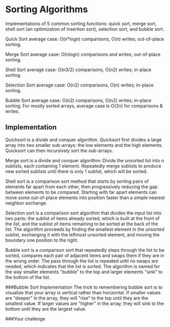 # Sorting Algorithms

Implementations of 5 common sorting functions: quick sort, merge sort, shell sort (an optimization of insertion sort), selection sort, and bubble sort.

Quick Sort average case: O(n*logn) comparisons, O(n) writes; out-of-place sorting.

Merge Sort average case: O(nlogn) comparisons and writes; out-of-place sorting.

Shell Sort average case: O(n3/2) comparisons, O(n2) writes; in-place sorting.

Selection Sort average case: O(n2) comparisons, O(n) writes; in-place sorting.

Bubble Sort average case: O(n2) comparisons, O(n2) writes; in-place sorting.
For mostly sorted arrays, average case is O(2n) for comparisons & writes.

## Implementation

Quicksort is a divide and conquer algorithm. Quicksort first divides a large array into two smaller sub-arrays: the low elements and the high elements. Quicksort can then recursively sort the sub-arrays.

Merge sort is a divide and conquer algorithm: Divide the unsorted list into n sublists, each containing 1 element. Repeatedly merge sublists to produce new sorted sublists until there is only 1 sublist, which will be sorted.

Shell sort is a comparison sort method that starts by sorting pairs of elements far apart from each other, then progressively reducing the gap between elements to be compared. Starting with far apart elements can move some out-of-place elements into position faster than a simple nearest neighbor exchange.

Selection sort is a comparison sort algorithm that divides the input list into two parts: the sublist of items already sorted, which is built at the front of the list, and the sublist of items remaining to be sorted at the back of the list. The algorithm proceeds by finding the smallest element in the unsorted sublist, exchanging it with the leftmost unsorted element, and moving the boundary one position to the right.

Bubble sort is a comparison sort that repeatedly steps through the list to be sorted, compares each pair of adjacent items and swaps them if they are in the wrong order. The pass through the list is repeated until no swaps are needed, which indicates that the list is sorted. The algorithm is named for the way smaller elements "bubble" to the top and larger elements "sink" to the bottom of the list.

###Bubble Sort Implementation
The trick to remembering bubble sort is to visualize that your array is vertical rather than horizontal. If smaller values are "deeper" in the array, they will "rise" to the top until they are the smallest value. If larger values are "higher" in the array, they will sink to the bottom until they are the largest value.

###Your challenge
